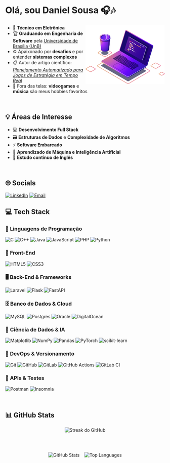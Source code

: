 # Olá, sou Daniel Sousa 🎧🎶  

<img src="computer-illustration.png" alt="Banner" width="250" align="right"/>

- 🧰 **Técnico em Eletrônica**  
- 🏆 **Graduando em Engenharia de Software** pela [Universidade de Brasília (UnB)](https://www.unb.br/)  
- ⚙️ Apaixonado por **desafios** e por entender **sistemas complexos**  
- 📋 Autor de artigo científico: *[Planejamento Automatizado para Jogos de Estratégia em Tempo Real](https://www.plic.app.br/evento/cicdf/edicao/cicdf/publicacoes/2714)*  
- 👾 Fora das telas: **videogames** e **música** são meus hobbies favoritos  

</br>

## 💡 Áreas de Interesse
- 💻 **Desenvolvimento Full Stack**  
- 🗃 **Estruturas de Dados** e **Complexidade de Algoritmos**  
- ⚡ **Software Embarcado**  
- 🤖 **Aprendizado de Máquina e Inteligência Artificial**  
- 📘 **Estudo contínuo de Inglês**  

</br>

## 🌐 Socials
[![LinkedIn](https://img.shields.io/badge/LinkedIn-%230077B5.svg?logo=linkedin&logoColor=white)](https://linkedin.com/in/daniel-sb-sousa)
[![Email](https://img.shields.io/badge/Email-D14836?logo=gmail&logoColor=white)](mailto:sousadanielsb@gmail.com)


## 💻 Tech Stack

### 🧩 **Linguagens de Programação**
![C](https://img.shields.io/badge/c-%2300599C.svg?style=for-the-badge&logo=c&logoColor=white)
![C++](https://img.shields.io/badge/c++-%2300599C.svg?style=for-the-badge&logo=c%2B%2B&logoColor=white)
![Java](https://img.shields.io/badge/java-%23ED8B00.svg?style=for-the-badge&logo=openjdk&logoColor=white)
![JavaScript](https://img.shields.io/badge/javascript-%23323330.svg?style=for-the-badge&logo=javascript&logoColor=%23F7DF1E)
![PHP](https://img.shields.io/badge/php-%23777BB4.svg?style=for-the-badge&logo=php&logoColor=white)
![Python](https://img.shields.io/badge/python-3670A0?style=for-the-badge&logo=python&logoColor=ffdd54)



### 🎨 **Front-End**
![HTML5](https://img.shields.io/badge/html5-%23E34F26.svg?style=for-the-badge&logo=html5&logoColor=white)
![CSS3](https://img.shields.io/badge/css3-%231572B6.svg?style=for-the-badge&logo=css3&logoColor=white)

### 🖥 **Back-End & Frameworks**
![Laravel](https://img.shields.io/badge/laravel-%23FF2D20.svg?style=for-the-badge&logo=laravel&logoColor=white)
![Flask](https://img.shields.io/badge/flask-%23000.svg?style=for-the-badge&logo=flask&logoColor=white)
![FastAPI](https://img.shields.io/badge/FastAPI-005571?style=for-the-badge&logo=fastapi)

### 🗄 **Banco de Dados & Cloud**
![MySQL](https://img.shields.io/badge/mysql-4479A1.svg?style=for-the-badge&logo=mysql&logoColor=white)
![Postgres](https://img.shields.io/badge/postgres-%23316192.svg?style=for-the-badge&logo=postgresql&logoColor=white)
![Oracle](https://img.shields.io/badge/Oracle-F80000?style=for-the-badge&logo=oracle&logoColor=white)
![DigitalOcean](https://img.shields.io/badge/DigitalOcean-%230167ff.svg?style=for-the-badge&logo=digitalOcean&logoColor=white)

### 🤖 **Ciência de Dados & IA**
![Matplotlib](https://img.shields.io/badge/Matplotlib-%23ffffff.svg?style=for-the-badge&logo=Matplotlib&logoColor=black)
![NumPy](https://img.shields.io/badge/numpy-%23013243.svg?style=for-the-badge&logo=numpy&logoColor=white)
![Pandas](https://img.shields.io/badge/pandas-%23150458.svg?style=for-the-badge&logo=pandas&logoColor=white)
![PyTorch](https://img.shields.io/badge/PyTorch-%23EE4C2C.svg?style=for-the-badge&logo=PyTorch&logoColor=white)
![scikit-learn](https://img.shields.io/badge/scikit--learn-%23F7931E.svg?style=for-the-badge&logo=scikit-learn&logoColor=white)

### 🔧 **DevOps & Versionamento**
![Git](https://img.shields.io/badge/git-%23F05033.svg?style=for-the-badge&logo=git&logoColor=white)
![GitHub](https://img.shields.io/badge/github-%23121011.svg?style=for-the-badge&logo=github&logoColor=white)
![GitLab](https://img.shields.io/badge/gitlab-%23181717.svg?style=for-the-badge&logo=gitlab&logoColor=white)
![GitHub Actions](https://img.shields.io/badge/github%20actions-%232671E5.svg?style=for-the-badge&logo=githubactions&logoColor=white)
![GitLab CI](https://img.shields.io/badge/gitlab%20CI-%23181717.svg?style=for-the-badge&logo=gitlab&logoColor=white)

### 🧪 **APIs & Testes**
![Postman](https://img.shields.io/badge/Postman-FF6C37?style=for-the-badge&logo=postman&logoColor=white)
![Insomnia](https://img.shields.io/badge/Insomnia-black?style=for-the-badge&logo=insomnia&logoColor=5849BE)

<!-- ### 🌐 Plataformas de Programação

[![Codeforces](https://img.shields.io/badge/Codeforces-1F8ACB?style=for-the-badge&logo=codeforces&logoColor=white)](https://codeforces.com/profile/seu_usuario)
[![LeetCode](https://img.shields.io/badge/LeetCode-FFA116?style=for-the-badge&logo=leetcode&logoColor=white)](https://leetcode.com/seu_usuario)
[![HackerRank](https://img.shields.io/badge/HackerRank-2EC866?style=for-the-badge&logo=hackerrank&logoColor=white)](https://www.hackerrank.com/seu_usuario)
[![CodeChef](https://img.shields.io/badge/CodeChef-5B4638?style=for-the-badge&logo=codechef&logoColor=white)](https://www.codechef.com/users/seu_usuario) -->

</br>

## 📊 GitHub Stats
<div align="center">

  <!-- Streak (sozinha) -->
  <img src="https://nirzak-streak-stats.vercel.app/?user=daniel-de-sousa&theme=catppuccin_mocha&hide_border=false" alt="Streak do GitHub"/>

  <br/><br/>

  <!-- Duas imagens lado a lado (centralizadas) -->
  <img src="https://github-readme-stats.vercel.app/api?username=daniel-de-sousa&theme=catppuccin_mocha&hide_border=false&include_all_commits=true&count_private=false" alt="GitHub Stats" height="155em" />
  &nbsp;&nbsp;
  <img src="https://github-readme-stats.vercel.app/api/top-langs/?username=daniel-de-sousa&theme=catppuccin_mocha&hide_border=false&include_all_commits=true&count_private=false&layout=compact" alt="Top Languages" height="155em" />

</div>
